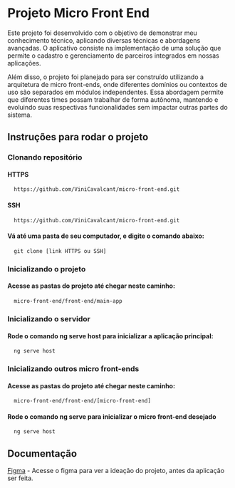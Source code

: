 
# Projeto Micro Front End

Este projeto foi desenvolvido com o objetivo de demonstrar meu conhecimento técnico, aplicando diversas técnicas e abordagens avançadas. O aplicativo consiste na implementação de uma solução que permite o cadastro e gerenciamento de parceiros integrados em nossas aplicações.

Além disso, o projeto foi planejado para ser construído utilizando a arquitetura de micro front-ends, onde diferentes domínios ou contextos de uso são separados em módulos independentes. Essa abordagem permite que diferentes times possam trabalhar de forma autônoma, mantendo e evoluindo suas respectivas funcionalidades sem impactar outras partes do sistema.



## Instruções para rodar o projeto

### Clonando repositório

#### HTTPS
```
  https://github.com/ViniCavalcant/micro-front-end.git
```

#### SSH
```
  https://github.com/ViniCavalcant/micro-front-end.git
```

#### Vá até uma pasta de seu computador, e digite o comando abaixo:
```
  git clone [link HTTPS ou SSH]
```



### Inicializando o projeto

#### Acesse as pastas do projeto até chegar neste caminho:
```
  micro-front-end/front-end/main-app
```



### Inicializando o servidor

#### Rode o comando ng serve host para inicializar a aplicação principal:
```
  ng serve host
```



### Inicializando outros micro front-ends

#### Acesse as pastas do projeto até chegar neste caminho:
```
  micro-front-end/front-end/[micro-front-end]
```

#### Rode o comando ng serve para inicializar o micro front-end desejado
```
  ng serve host
```

## Documentação

[Figma](https://www.figma.com/design/FEgAh0KSFzKnUhCyVsw2iD/Micro-Front-End-Project?node-id=0-1) - Acesse o figma para ver a ideação do projeto, antes da aplicação ser feita.
